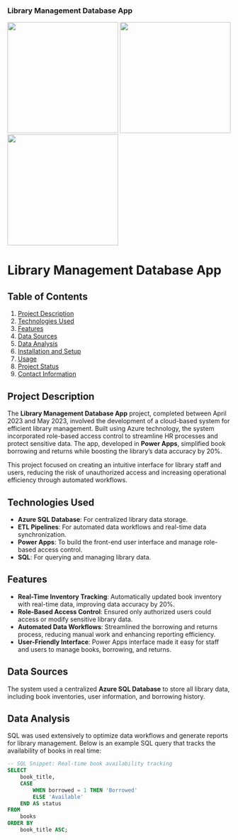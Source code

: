 

### Library Management Database App

<img src='https://github.com/user-attachments/assets/e711d51d-5a55-4078-82d0-2ef9a350e2ae' width=250>
<img src='https://github.com/user-attachments/assets/84e03e18-dee0-4160-80a0-0031c70cad5c' width=250>
<img src='https://github.com/user-attachments/assets/36f6a7a4-78c9-46de-b304-03ae84afc148' width=250>


# Library Management Database App

## Table of Contents
1. [Project Description](#project-description)
2. [Technologies Used](#technologies-used)
3. [Features](#features)
4. [Data Sources](#data-sources)
5. [Data Analysis](#data-analysis)
6. [Installation and Setup](#installation-and-setup)
7. [Usage](#usage)
8. [Project Status](#project-status)
9. [Contact Information](#contact-information)

## Project Description
The **Library Management Database App** project, completed between April 2023 and May 2023, involved the development of a cloud-based system for efficient library management. Built using Azure technology, the system incorporated role-based access control to streamline HR processes and protect sensitive data. The app, developed in **Power Apps**, simplified book borrowing and returns while boosting the library’s data accuracy by 20%.

This project focused on creating an intuitive interface for library staff and users, reducing the risk of unauthorized access and increasing operational efficiency through automated workflows.

## Technologies Used
- **Azure SQL Database**: For centralized library data storage.
- **ETL Pipelines**: For automated data workflows and real-time data synchronization.
- **Power Apps**: To build the front-end user interface and manage role-based access control.
- **SQL**: For querying and managing library data.

## Features
- **Real-Time Inventory Tracking**: Automatically updated book inventory with real-time data, improving data accuracy by 20%.
- **Role-Based Access Control**: Ensured only authorized users could access or modify sensitive library data.
- **Automated Data Workflows**: Streamlined the borrowing and returns process, reducing manual work and enhancing reporting efficiency.
- **User-Friendly Interface**: Power Apps interface made it easy for staff and users to manage books, borrowing, and returns.

## Data Sources
The system used a centralized **Azure SQL Database** to store all library data, including book inventories, user information, and borrowing history.

## Data Analysis
SQL was used extensively to optimize data workflows and generate reports for library management. Below is an example SQL query that tracks the availability of books in real time:

```sql
-- SQL Snippet: Real-time book availability tracking
SELECT 
    book_title,
    CASE 
        WHEN borrowed = 1 THEN 'Borrowed'
        ELSE 'Available'
    END AS status
FROM 
    books
ORDER BY 
    book_title ASC;
